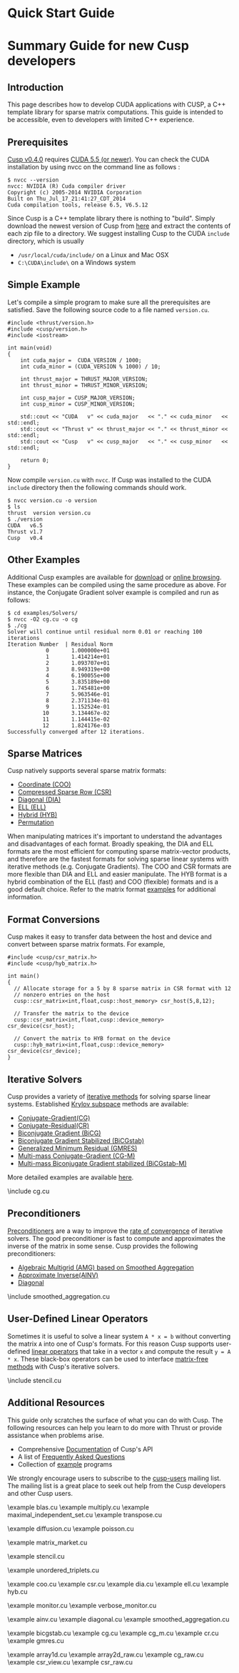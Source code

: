 # Quick Start Guide
# Summary Guide for new Cusp developers

## Introduction

This page describes how to develop CUDA applications with CUSP, a C++ template library for sparse matrix computations.  This guide is intended to be accessible, even to developers with limited C++ experience.

## Prerequisites

[Cusp v0.4.0](https://github.com/cusplibrary/cusplibrary/archive/v0.4.0.zip) requires [CUDA 5.5 (or newer)](http://www.nvidia.com/object/cuda_get.html).  You can check the CUDA installation by using nvcc on the command line as follows :

~~~{.shell}
$ nvcc --version
nvcc: NVIDIA (R) Cuda compiler driver
Copyright (c) 2005-2014 NVIDIA Corporation
Built on Thu_Jul_17_21:41:27_CDT_2014
Cuda compilation tools, release 6.5, V6.5.12
~~~

Since Cusp is a C++ template library there is nothing to "build".  Simply download the newest version of Cusp from [here](https://github.com/cusplibrary/cusplibrary/releases) and extract the contents of each zip file to a directory.  We suggest installing Cusp to the CUDA `include` directory, which is usually
  *    `/usr/local/cuda/include/` on a Linux and Mac OSX
  *    `C:\CUDA\include\` on a Windows system

## Simple Example

Let's compile a simple program to make sure all the prerequisites are satisfied.  Save the following source code to a file named `version.cu`.

~~~{.cpp}
#include <thrust/version.h>
#include <cusp/version.h>
#include <iostream>

int main(void)
{
    int cuda_major =  CUDA_VERSION / 1000;
    int cuda_minor = (CUDA_VERSION % 1000) / 10;

    int thrust_major = THRUST_MAJOR_VERSION;
    int thrust_minor = THRUST_MINOR_VERSION;

    int cusp_major = CUSP_MAJOR_VERSION;
    int cusp_minor = CUSP_MINOR_VERSION;

    std::cout << "CUDA   v" << cuda_major   << "." << cuda_minor   << std::endl;
    std::cout << "Thrust v" << thrust_major << "." << thrust_minor << std::endl;
    std::cout << "Cusp   v" << cusp_major   << "." << cusp_minor   << std::endl;

    return 0;
}
~~~

Now compile `version.cu` with `nvcc`.  If Cusp was installed to the CUDA `include` directory then the following commands should work.

~~~{.shell}
$ nvcc version.cu -o version
$ ls
thrust  version version.cu
$ ./version
CUDA   v6.5
Thrust v1.7
Cusp   v0.4
~~~

## Other Examples

Additional Cusp examples are available for [download](http://github.com/cusplibrary/cusplibrary/tree/master/examples) or [online browsing](examples.html).  These examples can be compiled using the same procedure as above.  For instance, the Conjugate Gradient solver example is compiled and run as follows:

~~~{.shell}
$ cd examples/Solvers/
$ nvcc -O2 cg.cu -o cg
$ ./cg
Solver will continue until residual norm 0.01 or reaching 100 iterations
Iteration Number  | Residual Norm
            0       1.000000e+01
            1       1.414214e+01
            2       1.093707e+01
            3       8.949319e+00
            4       6.190055e+00
            5       3.835189e+00
            6       1.745481e+00
            7       5.963546e-01
            8       2.371134e-01
            9       1.152524e-01
           10       3.134467e-02
           11       1.144415e-02
           12       1.824176e-03
Successfully converged after 12 iterations.
~~~

## Sparse Matrices

Cusp natively supports several sparse matrix formats:
  * [Coordinate (COO)](classcusp_1_1coo__matrix.html)
  * [Compressed Sparse Row (CSR)](classcusp_1_1csr__matrix.html)
  * [Diagonal (DIA)](classcusp_1_1dia__matrix.html)
  * [ELL (ELL)](classcusp_1_1ell__matrix.html)
  * [Hybrid (HYB)](classcusp_1_1hyb__matrix.html)
  * [Permutation](classcusp_1_1permutation__matrix.html)

When manipulating matrices it's important to understand the advantages and disadvantages of each format.  Broadly speaking, the DIA and ELL formats are the most efficient for computing sparse matrix-vector products, and therefore are the fastest formats for solving sparse linear systems with iterative methods (e.g. Conjugate Gradients).  The COO and CSR formats are more flexible than DIA and ELL and easier manipulate.  The HYB format is a hybrid combination of the ELL (fast) and COO (flexible) formats and is a good default choice.  Refer to the matrix format [examples](examples.html) for additional information.

## Format Conversions

Cusp makes it easy to transfer data between the host and device and convert between sparse matrix formats.  For example,

~~~{.cpp}
#include <cusp/csr_matrix.h>
#include <cusp/hyb_matrix.h>

int main()
{
  // Allocate storage for a 5 by 8 sparse matrix in CSR format with 12
  // nonzero entries on the host
  cusp::csr_matrix<int,float,cusp::host_memory> csr_host(5,8,12);

  // Transfer the matrix to the device
  cusp::csr_matrix<int,float,cusp::device_memory> csr_device(csr_host);

  // Convert the matrix to HYB format on the device
  cusp::hyb_matrix<int,float,cusp::device_memory> csr_device(csr_device);
}
~~~

## Iterative Solvers

Cusp provides a variety of [iterative methods](http://en.wikipedia.org/wiki/Iterative_method) for solving sparse linear systems.  Established [Krylov subspace](http://en.wikipedia.org/wiki/Krylov_subspace)
methods are available:
  * [Conjugate-Gradient(CG)](group__krylov__methods.html#ga6aa97799b77e1de21fc88be236c6e4a8)
  * [Conjugate-Residual(CR)](group__krylov__methods.html#gae73aeb8fd04ee86a128240ac62c20e33)
  * [Biconjugate Gradient (BiCG)](group__krylov__methods.html#gad82e975fa15cb096d13507163325c2b5)
  * [Biconjugate Gradient Stabilized (BiCGstab)](group__krylov__methods.html#ga23cfa8325966505d6580151f91525887)
  * [Generalized Minimum Residual (GMRES)](group__krylov__methods.html#ga691b2d4d03fd7b23e674f9f046691b46)
  * [Multi-mass Conjugate-Gradient (CG-M)](group__krylov__methods.html#gae25c1e3e77e92709bfa9f3726328e421)
  * [Multi-mass Biconjugate Gradient stabilized (BiCGstab-M)](group__krylov__methods.html#gae9649279f0fb30cbc6a48c9f912a5f87)

More detailed examples are available [here](examples.html).

\include cg.cu

## Preconditioners

[Preconditioners](http://en.wikipedia.org/wiki/Preconditioner) are a way to improve the [rate of convergence](http://en.wikipedia.org/wiki/Rate_of_convergence) of iterative solvers.  The good preconditioner is fast to compute and approximates the inverse of the matrix in some sense. Cusp provides the following preconditioners:

  * [Algebraic Multigrid (AMG) based on Smoothed Aggregation](classcusp_1_1precond_1_1aggregation_1_1smoothed__aggregation.html)
  * [Approximate Inverse(AINV)](classcusp_1_1precond_1_1bridson__ainv.html)
  * [Diagonal](classcusp_1_1precond_1_1diagonal.html)

\include smoothed_aggregation.cu

## User-Defined Linear Operators

Sometimes it is useful to solve a linear system `A * x = b` without converting the matrix `A` into one of Cusp's formats.  For this reason Cusp supports user-defined [linear operators](classcusp_1_1linear__operator.html) that take in a vector `x` and compute the result `y = A * x`.  These black-box operators can be used to interface [matrix-free methods](http://en.wikipedia.org/wiki/Matrix-free_methods) with Cusp's iterative solvers.

\include stencil.cu

## Additional Resources

This guide only scratches the surface of what you can do with Cusp.  The following resources can help you learn to do more with Thrust or provide assistance when problems arise.

  * Comprehensive [Documentation](modules.html) of Cusp's API
  * A list of [Frequently Asked Questions](https://code.google.com/p/cusp-library/wiki/FrequentlyAskedQuestions)
  * Collection of [example](examples.html) programs

We strongly encourage users to subscribe to the [cusp-users](http://groups.google.com/group/cusp-users) mailing list.  The mailing list is a great place to seek out help from the Cusp developers and other Cusp users.

<!-- include Algorithms examples  -->
\example blas.cu
\example multiply.cu
\example maximal_independent_set.cu
\example transpose.cu
<!-- include Gallery examples  -->
\example diffusion.cu
\example poisson.cu
<!-- include InputOutput examples  -->
\example matrix_market.cu
<!-- include LinearOperator examples  -->
\example stencil.cu
<!-- include MatrixAssembly examples  -->
\example unordered_triplets.cu
<!-- include MatrixFormats examples  -->
\example coo.cu
\example csr.cu
\example dia.cu
\example ell.cu
\example hyb.cu
<!-- include Monitor examples  -->
\example monitor.cu
\example verbose_monitor.cu
<!-- include Preconditioner examples  -->
\example ainv.cu
\example diagonal.cu
\example smoothed_aggregation.cu
<!-- include Solver examples  -->
\example bicgstab.cu
\example cg.cu
\example cg_m.cu
\example cr.cu
\example gmres.cu
<!-- include View examples  -->
\example array1d.cu
\example array2d_raw.cu
\example cg_raw.cu
\example csr_view.cu
\example csr_raw.cu
